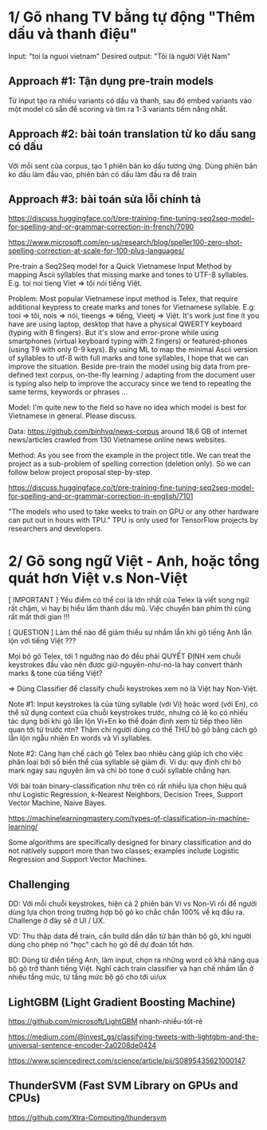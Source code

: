 # 1/ Gõ nhang TV bằng tự động "Thêm dấu và thanh điệu"

Input: "toi la nguoi vietnam"
Desired output: "Tôi là người Việt Nam"

## Approach #1: Tận dụng pre-train models

Từ input tạo ra nhiều variants có dấu và thanh, sau đó embed variants vào một model có sẵn để scoring và tìm ra 1-3 variants tiềm năng nhất.

## Approach #2: bài toán translation từ ko dấu sang có dấu

Với mỗi sent của corpus, tạo 1 phiên bản ko dấu tương ứng. Dùng phiên bản ko dấu làm đầu vào, phiên bản có dấu làm đầu ra để train

## Approach #3: bài toán sửa lỗi chính tả

https://discuss.huggingface.co/t/pre-training-fine-tuning-seq2seq-model-for-spelling-and-or-grammar-correction-in-french/7090

https://www.microsoft.com/en-us/research/blog/speller100-zero-shot-spelling-correction-at-scale-for-100-plus-languages/

Pre-train a Seq2Seq model for a Quick Vietnamese Input Method by mapping Ascii syllables that missing marke and tones to UTF-8 syllables. E.g. toi noi tieng Viet => tôi nói tiếng Việt.

Problem: Most popular Vietnamese input method is Telex, that require additional keypress to create marks and tones for Vietnamese syllable. E.g: tooi => tôi, nois => nói, tieengs => tiếng, Vieetj => Việt. It's work just fine it you have are using laptop, desktop that have a physical QWERTY keyboard (typing with 8 fingers). But it's slow and error-prone while using smartphones (virtual keyboard typing with 2 fingers) or featured-phones (using T9 with only 0-9 keys). By using ML to map the minimal Ascii version of syllables to utf-8 with full marks and tone syllables, I hope that we can improve the situation. Beside pre-train the model using big data from pre-defined text corpus, on-the-fly learning / adapting from the document user is typing also help to improve the accuracy since we tend to repeating the same terms, keywords or phrases ...

Model: I'm quite new to the field so have no idea which model is best for Vietnamese in general. Please discuss.

Data: https://github.com/binhvq/news-corpus
around 18.6 GB of internet news/articles crawled from 130 Vietnamese online news websites.

Method: As you see from the example in the project title. We can treat the project as a sub-problem of spelling correction (deletion only). So we can follow below project proposal step-by-step.

https://discuss.huggingface.co/t/pre-training-fine-tuning-seq2seq-model-for-spelling-and-or-grammar-correction-in-english/7101

"The models who used to take weeks to train on GPU or any other hardware can put out in hours with TPU." TPU is only used for TensorFlow projects by researchers and developers.



# 2/ Gõ song ngữ Việt - Anh, hoặc tổng quát hơn Việt v.s Non-Việt

[ IMPORTANT ] Yếu điểm có thể coi là lớn nhất của Telex là viết song ngữ rất chậm,
vì hay bị hiểu lầm thành dấu mũ. Việc chuyển bàn phím thì cũng rất mất thời gian !!!

[ QUESTION ] Làm thế nào để giảm thiểu sự nhầm lẫn khi gõ tiếng Anh lẫn lộn với tiếng Việt ???

Mọi bộ gõ Telex, tới 1 ngưỡng nào đó đều phải QUYẾT ĐỊNH xem chuỗi keystrokes đầu vào nên được giữ-nguyên-như-nó-là hay convert thành marks & tone của tiếng Việt?

=> Dùng Classifier để classify chuỗi keystrokes xem nó là Việt hay Non-Việt.

Note #1: Input keystrokes là của từng syllable (với Vi) hoặc word (với En), có thể sử dụng context của chuỗi keystrokes trước, nhưng có lẽ ko có nhiều tác dụng bởi khi gõ lẫn lộn Vi+En ko thể đoán định xem từ tiếp theo liên quan tới từ trước ntn? Thậm chí người dùng có thể THỬ bộ gõ bằng cách gõ lẫn lộn ngẫu nhiên En words và Vi syllables.

Note #2: Càng hạn chế cách gõ Telex bao nhiêu càng giúp ích cho việc phân loại bởi số biến thể của syllable sẽ giảm đi. Ví dụ: quy định chỉ bỏ mark ngay sau nguyên âm và chỉ bỏ tone ở cuối syllable chẳng hạn.

Với bài toán binary-classification như trên có rất nhiều lựa chọn hiệu quả như Logistic Regression, k-Nearest Neighbors, Decision Trees, Support Vector Machine, Naive Bayes.

https://machinelearningmastery.com/types-of-classification-in-machine-learning/

Some algorithms are specifically designed for binary classification and do not natively support more than two classes; examples include Logistic Regression and Support Vector Machines.

## Challenging

DD: Với mỗi chuỗi keystrokes, hiện cả 2 phiên bản Vi vs Non-Vi rồi để người dùng lựa chọn trong trường hợp bộ gõ ko chắc chắn 100% về kq đầu ra. Challenge ở đây sẽ ở UI / UX.

VD: Thu thập data để train, cần build dần dần từ bản thân bộ gõ, khi người dùng cho phép nó "học" cách họ gõ để dự đoán tốt hơn.

BD: Dùng từ điển tiếng Anh, làm input, chọn ra những word có khả năng qua bộ gõ trở thành tiếng Việt. Nghĩ cách train classifier và hạn chế nhầm lẫn ở nhiều tầng mức, từ tầng mức bộ gõ cho tới ui/ux

## LightGBM (Light Gradient Boosting Machine)
https://github.com/microsoft/LightGBM nhanh-nhiều-tốt-rẻ

https://medium.com/@invest_gs/classifying-tweets-with-lightgbm-and-the-universal-sentence-encoder-2a0208de0424

https://www.sciencedirect.com/science/article/pii/S0895435621000147


## ThunderSVM (Fast SVM Library on GPUs and CPUs)
https://github.com/Xtra-Computing/thundersvm
